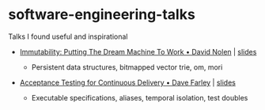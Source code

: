 # software-engineering-talks
Talks I found useful and inspirational

- [Immutability: Putting The Dream Machine To Work • David Nolen](https://www.youtube.com/watch?v=SiFwRtCnxv4) | [slides](http://gotocon.com/dl/goto-aar-2014/slides/DavidNolen_ImmutabilityPuttingTheDreamMachineToWork.pdf)
  - Persistent data structures, bitmapped vector trie, om, mori 

- [Acceptance Testing for Continuous Delivery • Dave Farley](https://www.youtube.com/watch?v=SBhgteA2szg&t=333s) | [slides](https://qconlondon.com/london-2016/system/files/presentation-slides/davefarley.pdf)
  - Executable specifications, aliases, temporal isolation, test doubles
